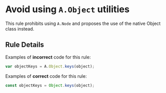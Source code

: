 # Avoid using `A.Object` utilities

This rule prohibits using `A.Node` and proposes the use of the native Object class instead.

## Rule Details

Examples of **incorrect** code for this rule:

```js
var objectKeys = A.Object.keys(object);
```

Examples of **correct** code for this rule:

```js
const objectKeys = Object.keys(object);
```
